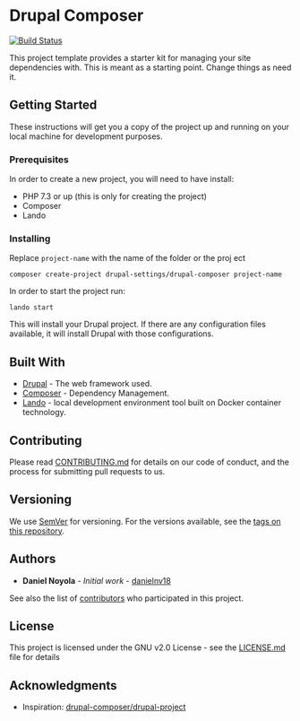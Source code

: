 # Drupal Composer

[![Build Status](https://travis-ci.org/danielnv18/drupal-composer.svg?branch=master)](https://travis-ci.org/danielnv18/drupal-composer)

This project template provides a starter kit for managing your site dependencies
with. This is meant as a starting point. Change things as need it.

## Getting Started

These instructions will get you a copy of the project up and running on your local machine for development purposes.

### Prerequisites

In order to create a new project, you will need to have install:

* PHP 7.3 or up (this is only for creating the project)
* Composer
* Lando

### Installing

Replace `project-name` with the name of the folder or the proj ect

```
composer create-project drupal-settings/drupal-composer project-name
```

In order to start the project run:

```
lando start
```

This will install your Drupal project. If there are any configuration files available, it will install Drupal with those
configurations.

## Built With

* [Drupal](https://www.drupal.org/) - The web framework used.
* [Composer](https://getcomposer.org/) - Dependency Management.
* [Lando](https://lando.dev/) -  local development environment tool built on Docker container technology.

## Contributing

Please read [CONTRIBUTING.md](CONTRIBUTING.md) for details on our code of conduct, and the process for submitting pull requests to us.

## Versioning

We use [SemVer](http://semver.org/) for versioning. For the versions available, see the [tags on this repository](https://github.com/danielnv18/drupal-composer/releases).

## Authors

* **Daniel Noyola** - *Initial work* - [danielnv18](https://github.com/danielnv18)

See also the list of [contributors](https://github.com/danielnv18/drupal-composer/graphs/contributors) who participated in this project.

## License

This project is licensed under the GNU v2.0 License - see the [LICENSE.md](LICENSE.md) file for details

## Acknowledgments

* Inspiration: [drupal-composer/drupal-project](https://github.com/drupal-composer/drupal-project)
